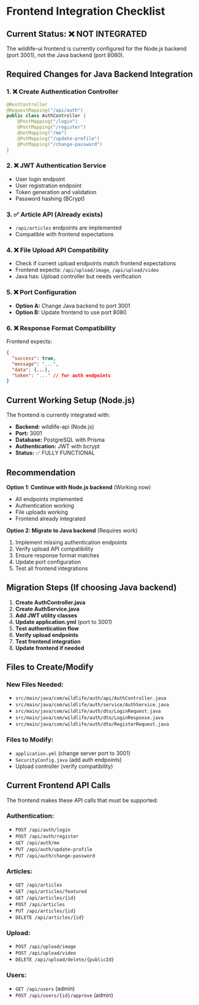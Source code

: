 # Frontend Integration Checklist

## Current Status: ❌ NOT INTEGRATED

The wildlife-ui frontend is currently configured for the Node.js backend (port 3001), not the Java backend (port 8080).

## Required Changes for Java Backend Integration

### 1. ❌ Create Authentication Controller
```java
@RestController
@RequestMapping("/api/auth")
public class AuthController {
    @PostMapping("/login")
    @PostMapping("/register") 
    @GetMapping("/me")
    @PutMapping("/update-profile")
    @PutMapping("/change-password")
}
```

### 2. ❌ JWT Authentication Service
- User login endpoint
- User registration endpoint
- Token generation and validation
- Password hashing (BCrypt)

### 3. ✅ Article API (Already exists)
- `/api/articles` endpoints are implemented
- Compatible with frontend expectations

### 4. ❌ File Upload API Compatibility
- Check if current upload endpoints match frontend expectations
- Frontend expects: `/api/upload/image`, `/api/upload/video`
- Java has: Upload controller but needs verification

### 5. ❌ Port Configuration
- **Option A:** Change Java backend to port 3001
- **Option B:** Update frontend to use port 8080

### 6. ❌ Response Format Compatibility
Frontend expects:
```json
{
  "success": true,
  "message": "...",
  "data": {...},
  "token": "..." // for auth endpoints
}
```

## Current Working Setup (Node.js)

The frontend is currently integrated with:
- **Backend:** wildlife-api (Node.js)
- **Port:** 3001
- **Database:** PostgreSQL with Prisma
- **Authentication:** JWT with bcrypt
- **Status:** ✅ FULLY FUNCTIONAL

## Recommendation

**Option 1: Continue with Node.js backend** (Working now)
- All endpoints implemented
- Authentication working
- File uploads working
- Frontend already integrated

**Option 2: Migrate to Java backend** (Requires work)
1. Implement missing authentication endpoints
2. Verify upload API compatibility  
3. Ensure response format matches
4. Update port configuration
5. Test all frontend integrations

## Migration Steps (If choosing Java backend)

1. **Create AuthController.java**
2. **Create AuthService.java** 
3. **Add JWT utility classes**
4. **Update application.yml** (port to 3001)
5. **Test authentication flow**
6. **Verify upload endpoints**
7. **Test frontend integration**
8. **Update frontend if needed**

## Files to Create/Modify

### New Files Needed:
- `src/main/java/com/wildlife/auth/api/AuthController.java`
- `src/main/java/com/wildlife/auth/service/AuthService.java`
- `src/main/java/com/wildlife/auth/dto/LoginRequest.java`
- `src/main/java/com/wildlife/auth/dto/LoginResponse.java`
- `src/main/java/com/wildlife/auth/dto/RegisterRequest.java`

### Files to Modify:
- `application.yml` (change server port to 3001)
- `SecurityConfig.java` (add auth endpoints)
- Upload controller (verify compatibility)

## Current Frontend API Calls

The frontend makes these API calls that must be supported:

### Authentication:
- `POST /api/auth/login`
- `POST /api/auth/register`
- `GET /api/auth/me`
- `PUT /api/auth/update-profile`
- `PUT /api/auth/change-password`

### Articles:
- `GET /api/articles`
- `GET /api/articles/featured`
- `GET /api/articles/{id}`
- `POST /api/articles`
- `PUT /api/articles/{id}`
- `DELETE /api/articles/{id}`

### Upload:
- `POST /api/upload/image`
- `POST /api/upload/video`
- `DELETE /api/upload/delete/{publicId}`

### Users:
- `GET /api/users` (admin)
- `POST /api/users/{id}/approve` (admin) 